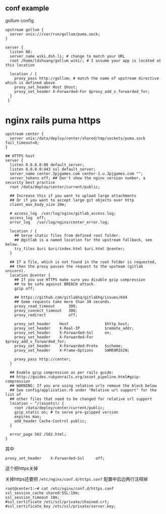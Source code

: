 ## conf example 

gollum config

```
upstream gollum {
  server unix:///var/run/gollum/puma.sock;
}

server {
  listen 80;
  server_name wiki.dsh.li; # change to match your URL
  root /home/ldshuang/gollum_wiki/; # I assume your app is located at this location

  location / {
    proxy_pass http://gollum; # match the name of upstream directive which is defined above
    proxy_set_header Host $host;
    proxy_set_header X-Forwarded-For $proxy_add_x_forwarded_for;
  }
 }
```

# nginx rails puma https 

	upstream center {
	  server unix:/data/deploy/center/shared/tmp/sockets/puma.sock fail_timeout=0;
	}
	
	## HTTPS host
	server {
	  listen 0.0.0.0:80 default_server;
	  listen 0.0.0.0:443 ssl default_server;
	  server_name center.3pjgames.com center-1.u.3pjgames.com "";
	  server_tokens off; ## Don't show the nginx version number, a security best practice
	  root /data/deploy/center/current/public;
	
	  ## Increase this if you want to upload large attachments
	  ## Or if you want to accept large git objects over http
	  client_max_body_size 20m;
	
	  # access_log  /var/log/nginx/gitlab_access.log;
	  access_log  off;
	  error_log   /var/log/nginx/center_error.log;
	
	  location / {
	    ## Serve static files from defined root folder.
	    ## @gitlab is a named location for the upstream fallback, see below.
	    try_files $uri $uri/index.html $uri.html @center;
	  }
	
	  ## If a file, which is not found in the root folder is requested,
	  ## then the proxy passes the request to the upsteam (gitlab unicorn).
	  location @center {
	    ## If you use HTTPS make sure you disable gzip compression
	    ## to be safe against BREACH attack.
	    gzip off;
	
	    ## https://github.com/gitlabhq/gitlabhq/issues/694
	    ## Some requests take more than 30 seconds.
	    proxy_read_timeout      300;
	    proxy_connect_timeout   300;
	    proxy_redirect          off;
	
	    proxy_set_header    Host                $http_host;
	    proxy_set_header    X-Real-IP           $remote_addr;
	    proxy_set_header    X-Forwarded-Ssl     on;
	    proxy_set_header    X-Forwarded-For     $proxy_add_x_forwarded_for;
	    proxy_set_header    X-Forwarded-Proto   $scheme;
	    proxy_set_header    X-Frame-Options     SAMEORIGIN;
	
	    proxy_pass http://center;
	  }
	
	  ## Enable gzip compression as per rails guide:
	  ## http://guides.rubyonrails.org/asset_pipeline.html#gzip-compression
	  ## WARNING: If you are using relative urls remove the block below
	  ## See config/application.rb under "Relative url support" for the list of
	  ## other files that need to be changed for relative url support
	  location ~ ^/(assets)/ {
	    root /data/deploy/center/current/public;
	    gzip_static on; # to serve pre-gzipped version
	    expires max;
	    add_header Cache-Control public;
	  }
	
	  error_page 502 /502.html;
	}



其中

```
proxy_set_header    X-Forwarded-Ssl     off;
```

这个把https关掉


关掉https还要把 `/etc/nginx/conf.d/https.conf` 配置中后边两行注释掉

```
root@center1:~# cat /etc/nginx/conf.d/https.conf
ssl_session_cache shared:SSL:10m;
ssl_session_timeout 10m;
#ssl_certificate /etc/ssl/private/chained.crt;
#ssl_certificate_key /etc/ssl/private/server.key;
```


